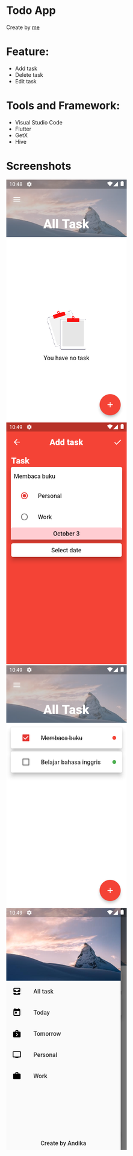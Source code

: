 # Todo App

Create by [me](https://github.com/andikadeveloper)

# Feature:
  - Add task
  - Delete task
  - Edit task

# Tools and Framework:
  - Visual Studio Code
  - Flutter
  - GetX
  - Hive

# Screenshots

<img src="https://github.com/andikadeveloper/todo/blob/main/assets/screenshots/Screenshot-1.png" />
<img src="https://github.com/andikadeveloper/todo/blob/main/assets/screenshots/Screenshot-2.png" />
<img src="https://github.com/andikadeveloper/todo/blob/main/assets/screenshots/Screenshot-3.png" />
<img src="https://github.com/andikadeveloper/todo/blob/main/assets/screenshots/Screenshot-4.png" />
